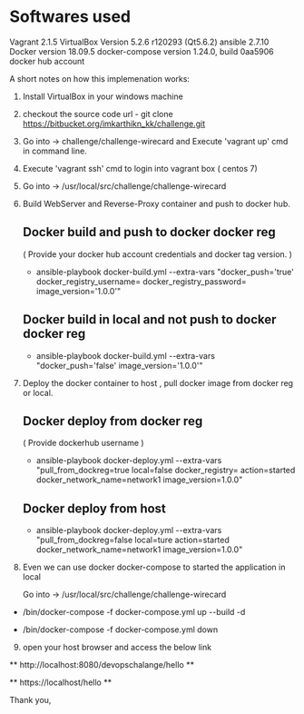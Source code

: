 
# Softwares used 

Vagrant 2.1.5
VirtualBox Version 5.2.6 r120293 (Qt5.6.2)
ansible 2.7.10
Docker version 18.09.5
docker-compose version 1.24.0, build 0aa5906
docker hub account


A short notes on how this implemenation works:

1. Install VirtualBox in your windows machine
2. checkout the source code url - git clone https://bitbucket.org/imkarthikn_kk/challenge.git
3. Go into -> challenge/challenge-wirecard and Execute 'vagrant up' cmd in command line. 
4. Execute 'vagrant ssh' cmd to login into vagrant box ( centos 7)
5. Go into -> /usr/local/src/challenge/challenge-wirecard 
6. Build WebServer and Reverse-Proxy container and push to docker hub.

   Docker build and push to docker docker reg
   --------------------------------------------
   ( Provide your docker hub account credentials and docker tag version. )

   * ansible-playbook docker-build.yml --extra-vars "docker_push='true' docker_registry_username=<DOCKERHUB USERNAME> docker_registry_password=<DOCKERHUB PASSWORD> image_version='1.0.0'"
    
   Docker build in local and not push to docker docker reg  
   --------------------------------------------------------
   * ansible-playbook docker-build.yml --extra-vars "docker_push='false' image_version='1.0.0'"

7. Deploy the docker container to host , pull docker image from docker reg or local.

   Docker deploy from docker reg
   -------------------------------

   ( Provide dockerhub username <DOCKERHUB USERNAME> )

   * ansible-playbook docker-deploy.yml --extra-vars "pull_from_dockreg=true local=false docker_registry=<DOCKERHUB USERNAME> action=started docker_network_name=network1 image_version=1.0.0"


   Docker deploy from host 
   ---------------------------
   
   * ansible-playbook docker-deploy.yml --extra-vars "pull_from_dockreg=false local=ture action=started docker_network_name=network1 image_version=1.0.0"

8. Even we can use docker docker-compose to started the application in local

   Go into -> /usr/local/src/challenge/challenge-wirecard

  
  * /bin/docker-compose -f docker-compose.yml up --build -d 

  * /bin/docker-compose -f docker-compose.yml down

9. open your host browser and access the below link 

  ** http://localhost:8080/devopschalange/hello **

  ** https://localhost/hello **


Thank you,


